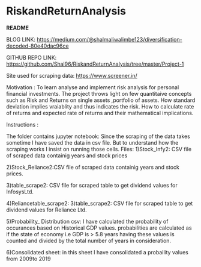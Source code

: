# RiskandReturnAnalysis

**README**

BLOG LINK: https://medium.com/@shalmaliwalimbe123/diversification-decoded-80e40dac96ce

GITHUB REPO LINK: https://github.com/Shal96/RiskandReturnAnalysis/tree/master/Project-1

Site used for scraping data: https://www.screener.in/

Motivation : To learn analyse and implement risk analysis for personal financial investments.
The project throws light on few quantitaive concepts such as Risk and Returns on single assets
,portfolio of assets. How standard deviation implies vraiablity and thus indicates the risk.
How to calculate rate of returns and expected rate of returns and their mathematical implications.


Instructions :

The folder contains jupyter notebook: Since the scraping of the data takes sometime I have saved the data in csv file.
But to understand how the scraping works I insist on running those cells.
Files:
1)Stock_Infy2: CSV file of scraped data containig years and stock prices

2)Stock_Reliance2:CSV file of scraped data containig years and stock prices.

3)table_scrape2: CSV file for scraped table to get dividend values for InfosysLtd.

4)Reliancetable_scrape2: 3)table_scrape2: CSV file for scraped table to get dividend values for Reliance Ltd.

5)Probability_ Distribution csv: I have calculated the probability of occurances based on Historical GDP values.
probabilities are calculated as if the state of economy i.e GDP is > 5.8 years having these values is counted and divided
by the total number of years in consideration.

6)Consolidated sheet: in this sheet I have consolidated a probaility values from 2009to 2019
